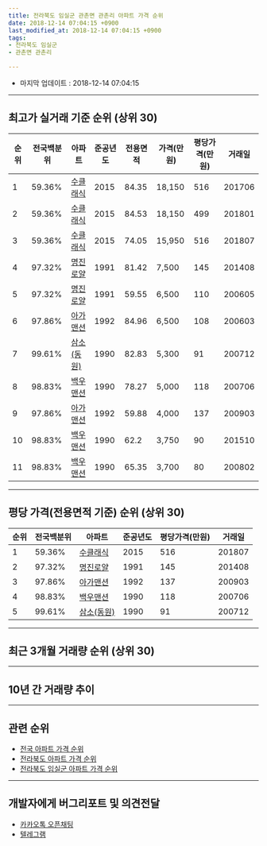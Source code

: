 ```yaml
---
title: 전라북도 임실군 관촌면 관촌리 아파트 가격 순위
date: 2018-12-14 07:04:15 +0900
last_modified_at: 2018-12-14 07:04:15 +0900
tags:
- 전라북도 임실군
- 관촌면 관촌리

---
```


* 마지막 업데이트 : 2018-12-14 07:04:15

---

## 최고가 실거래 기준 순위 (상위 30)


|순위|전국백분위|아파트|준공년도|전용면적|가격(만원)|평당가격(만원)|거래일|
|---|---|---|---|---|---|---|---|
|1|59.36%|[수클래식](https://search.naver.com/search.naver?query=%EC%A0%84%EB%9D%BC%EB%B6%81%EB%8F%84+%EC%9E%84%EC%8B%A4%EA%B5%B0+%EA%B4%80%EC%B4%8C%EB%A9%B4+%EA%B4%80%EC%B4%8C%EB%A6%AC+%EC%88%98%ED%81%B4%EB%9E%98%EC%8B%9D)|2015|84.35|18,150|516|201706|
|2|59.36%|[수클래식](https://search.naver.com/search.naver?query=%EC%A0%84%EB%9D%BC%EB%B6%81%EB%8F%84+%EC%9E%84%EC%8B%A4%EA%B5%B0+%EA%B4%80%EC%B4%8C%EB%A9%B4+%EA%B4%80%EC%B4%8C%EB%A6%AC+%EC%88%98%ED%81%B4%EB%9E%98%EC%8B%9D)|2015|84.53|18,150|499|201801|
|3|59.36%|[수클래식](https://search.naver.com/search.naver?query=%EC%A0%84%EB%9D%BC%EB%B6%81%EB%8F%84+%EC%9E%84%EC%8B%A4%EA%B5%B0+%EA%B4%80%EC%B4%8C%EB%A9%B4+%EA%B4%80%EC%B4%8C%EB%A6%AC+%EC%88%98%ED%81%B4%EB%9E%98%EC%8B%9D)|2015|74.05|15,950|516|201807|
|4|97.32%|[명진로얄](https://search.naver.com/search.naver?query=%EC%A0%84%EB%9D%BC%EB%B6%81%EB%8F%84+%EC%9E%84%EC%8B%A4%EA%B5%B0+%EA%B4%80%EC%B4%8C%EB%A9%B4+%EA%B4%80%EC%B4%8C%EB%A6%AC+%EB%AA%85%EC%A7%84%EB%A1%9C%EC%96%84)|1991|81.42|7,500|145|201408|
|5|97.32%|[명진로얄](https://search.naver.com/search.naver?query=%EC%A0%84%EB%9D%BC%EB%B6%81%EB%8F%84+%EC%9E%84%EC%8B%A4%EA%B5%B0+%EA%B4%80%EC%B4%8C%EB%A9%B4+%EA%B4%80%EC%B4%8C%EB%A6%AC+%EB%AA%85%EC%A7%84%EB%A1%9C%EC%96%84)|1991|59.55|6,500|110|200605|
|6|97.86%|[아가맨션](https://search.naver.com/search.naver?query=%EC%A0%84%EB%9D%BC%EB%B6%81%EB%8F%84+%EC%9E%84%EC%8B%A4%EA%B5%B0+%EA%B4%80%EC%B4%8C%EB%A9%B4+%EA%B4%80%EC%B4%8C%EB%A6%AC+%EC%95%84%EA%B0%80%EB%A7%A8%EC%85%98)|1992|84.96|6,500|108|200603|
|7|99.61%|[삼소(동원)](https://search.naver.com/search.naver?query=%EC%A0%84%EB%9D%BC%EB%B6%81%EB%8F%84+%EC%9E%84%EC%8B%A4%EA%B5%B0+%EA%B4%80%EC%B4%8C%EB%A9%B4+%EA%B4%80%EC%B4%8C%EB%A6%AC+%EC%82%BC%EC%86%8C%28%EB%8F%99%EC%9B%90%29)|1990|82.83|5,300|91|200712|
|8|98.83%|[백우맨션](https://search.naver.com/search.naver?query=%EC%A0%84%EB%9D%BC%EB%B6%81%EB%8F%84+%EC%9E%84%EC%8B%A4%EA%B5%B0+%EA%B4%80%EC%B4%8C%EB%A9%B4+%EA%B4%80%EC%B4%8C%EB%A6%AC+%EB%B0%B1%EC%9A%B0%EB%A7%A8%EC%85%98)|1990|78.27|5,000|118|200706|
|9|97.86%|[아가맨션](https://search.naver.com/search.naver?query=%EC%A0%84%EB%9D%BC%EB%B6%81%EB%8F%84+%EC%9E%84%EC%8B%A4%EA%B5%B0+%EA%B4%80%EC%B4%8C%EB%A9%B4+%EA%B4%80%EC%B4%8C%EB%A6%AC+%EC%95%84%EA%B0%80%EB%A7%A8%EC%85%98)|1992|59.88|4,000|137|200903|
|10|98.83%|[백우맨션](https://search.naver.com/search.naver?query=%EC%A0%84%EB%9D%BC%EB%B6%81%EB%8F%84+%EC%9E%84%EC%8B%A4%EA%B5%B0+%EA%B4%80%EC%B4%8C%EB%A9%B4+%EA%B4%80%EC%B4%8C%EB%A6%AC+%EB%B0%B1%EC%9A%B0%EB%A7%A8%EC%85%98)|1990|62.2|3,750|90|201510|
|11|98.83%|[백우맨션](https://search.naver.com/search.naver?query=%EC%A0%84%EB%9D%BC%EB%B6%81%EB%8F%84+%EC%9E%84%EC%8B%A4%EA%B5%B0+%EA%B4%80%EC%B4%8C%EB%A9%B4+%EA%B4%80%EC%B4%8C%EB%A6%AC+%EB%B0%B1%EC%9A%B0%EB%A7%A8%EC%85%98)|1990|65.35|3,700|80|200802|


---

## 평당 가격(전용면적 기준) 순위 (상위 30)


|순위|전국백분위|아파트|준공년도|평당가격(만원)|거래일|
|---|---|---|---|---|---|
|1|59.36%|[수클래식](https://search.naver.com/search.naver?query=%EC%A0%84%EB%9D%BC%EB%B6%81%EB%8F%84+%EC%9E%84%EC%8B%A4%EA%B5%B0+%EA%B4%80%EC%B4%8C%EB%A9%B4+%EA%B4%80%EC%B4%8C%EB%A6%AC+%EC%88%98%ED%81%B4%EB%9E%98%EC%8B%9D)|2015|516|201807|
|2|97.32%|[명진로얄](https://search.naver.com/search.naver?query=%EC%A0%84%EB%9D%BC%EB%B6%81%EB%8F%84+%EC%9E%84%EC%8B%A4%EA%B5%B0+%EA%B4%80%EC%B4%8C%EB%A9%B4+%EA%B4%80%EC%B4%8C%EB%A6%AC+%EB%AA%85%EC%A7%84%EB%A1%9C%EC%96%84)|1991|145|201408|
|3|97.86%|[아가맨션](https://search.naver.com/search.naver?query=%EC%A0%84%EB%9D%BC%EB%B6%81%EB%8F%84+%EC%9E%84%EC%8B%A4%EA%B5%B0+%EA%B4%80%EC%B4%8C%EB%A9%B4+%EA%B4%80%EC%B4%8C%EB%A6%AC+%EC%95%84%EA%B0%80%EB%A7%A8%EC%85%98)|1992|137|200903|
|4|98.83%|[백우맨션](https://search.naver.com/search.naver?query=%EC%A0%84%EB%9D%BC%EB%B6%81%EB%8F%84+%EC%9E%84%EC%8B%A4%EA%B5%B0+%EA%B4%80%EC%B4%8C%EB%A9%B4+%EA%B4%80%EC%B4%8C%EB%A6%AC+%EB%B0%B1%EC%9A%B0%EB%A7%A8%EC%85%98)|1990|118|200706|
|5|99.61%|[삼소(동원)](https://search.naver.com/search.naver?query=%EC%A0%84%EB%9D%BC%EB%B6%81%EB%8F%84+%EC%9E%84%EC%8B%A4%EA%B5%B0+%EA%B4%80%EC%B4%8C%EB%A9%B4+%EA%B4%80%EC%B4%8C%EB%A6%AC+%EC%82%BC%EC%86%8C%28%EB%8F%99%EC%9B%90%29)|1990|91|200712|


---

## 최근 3개월 거래량 순위 (상위 30)


<div style="width:100%;">
    <canvas id="deal_count_ranking" height="250"></canvas>
</div>


<script>
new Chart(document.getElementById("deal_count_ranking"), {
    type: 'horizontalBar',
    data: {
        labels: ['명진로얄'],
        datasets: [{
            label: '실거래 수',
            data: [1],
            borderColor: "rgba(255, 0, 128, 1)",
            backgroundColor: "rgba(255, 0, 128, 0.5)",
            fill: false,
        }]
    },
    options: {
        responsive: true,
        title: {
            display: true,
            text: '최근 3개월 거래량 순위'
        },
        tooltips: {
            mode: 'index',
            intersect: false,
            callbacks: {
                title: function(tooltipItems, data) {
                    return "실거래 수:";
                },
                label: function(tooltipItem, data) {
                    return data.labels[tooltipItem.index] + ": " + tooltipItem.xLabel;
                }
            }
        },
        hover: {
            mode: 'nearest',
            intersect: true
        },
        scales: {
            xAxes: [{
                display: true,
                scaleLabel: {
                    display: true,
                    labelString: '실거래 수'
                },
                ticks: {
                    suggestedMin: 0,
                }
            }],
            yAxes: [{
                display: true,
                ticks: {
                    autoSkip: false,
                    callback: function(value, index, values) {
                        if (value.length > 15)
                            return value.substr(0, 13) + "...";
                        else
                            return value;
                    }
                },
                scaleLabel: {
                    display: false,
                }
            }]
        }
    }
});

</script>


---

## 10년 간 거래량 추이


<div style="width:100%;">
    <canvas id="deal_progress" height="250"></canvas>
</div>

<script>
new Chart(document.getElementById("deal_progress"), {
    type: 'line',
    data: {
        labels: ['200812','200901','200902','200903','200904','200905','200906','200907','200908','200909','200910','200911','200912','201001','201002','201003','201004','201005','201006','201007','201008','201009','201010','201011','201012','201101','201102','201103','201104','201105','201106','201107','201108','201109','201110','201111','201112','201201','201202','201203','201204','201205','201206','201207','201208','201209','201210','201211','201212','201301','201302','201303','201304','201305','201306','201307','201308','201309','201310','201311','201312','201401','201402','201403','201404','201405','201406','201407','201408','201409','201410','201411','201412','201501','201502','201503','201504','201505','201506','201507','201508','201509','201510','201511','201512','201601','201602','201603','201604','201605','201606','201607','201608','201609','201610','201611','201612','201701','201702','201703','201704','201705','201706','201707','201708','201709','201710','201711','201712','201801','201802','201803','201804','201805','201806','201807','201808','201809','201810','201811','201812'],
        datasets: [{
            label: '실거래 수',
            pointRadius: 1,
            data: [1, 1, 1, 2, 1, 2, 0, 1, 0, 0, 1, 1, 1, 2, 1, 1, 0, 1, 0, 0, 0, 1, 1, 1, 1, 0, 0, 2, 0, 2, 0, 1, 1, 0, 0, 1, 2, 1, 1, 1, 4, 4, 0, 0, 1, 1, 1, 2, 2, 0, 1, 1, 1, 1, 2, 1, 1, 0, 1, 1, 0, 1, 0, 1, 0, 0, 0, 0, 2, 0, 1, 1, 1, 0, 1, 2, 0, 2, 1, 0, 0, 1, 2, 1, 2, 4, 2, 2, 0, 3, 0, 1, 1, 3, 6, 1, 1, 0, 2, 2, 4, 6, 1, 1, 1, 2, 1, 3, 1, 1, 0, 3, 0, 2, 1, 1, 0, 0, 1, 0, 0],
            borderColor: "rgba(255, 201, 14, 1)",
            backgroundColor: "rgba(255, 201, 14, 0.5)",
            fill: true,
        }]
    },
    options: {
        responsive: true,
        title: {
            display: true,
            text: '10년간 거래량 추이'
        },
        tooltips: {
            mode: 'index',
            intersect: false,
        },
        hover: {
            mode: 'nearest',
            intersect: true
        },
        scales: {
            xAxes: [{
                display: true,
                scaleLabel: {
                    display: true,
                    labelString: '년/월'
                }
            }],
            yAxes: [{
                display: true,
                ticks: {
                    suggestedMin: 0,
                },
                scaleLabel: {
                    display: true,
                    labelString: '실거래 수'
                }
            }]
        }
    }
});

</script>


---

## 관련 순위

- [전국 아파트 가격 순위](https://inasie.github.io/apt-ranking/전국)
- [전라북도 아파트 가격 순위](https://inasie.github.io/apt-ranking/전라북도)
- [전라북도 임실군 아파트 가격 순위](https://inasie.github.io/apt-ranking/전라북도-임실군)


---

## 개발자에게 버그리포트 및 의견전달

- [카카오톡 오픈채팅](https://open.kakao.com/o/gLJUAP4)
- [텔레그램](https://t.me/inasie)

